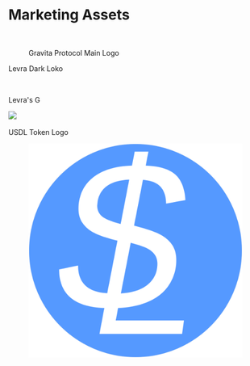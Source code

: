 # Marketing Assets

<figure><img src="../.gitbook/assets/Gravita_Logo_White-01.png" alt=""><figcaption><p>Gravita Protocol Main Logo</p></figcaption></figure>

Levra Dark Loko

<figure><img src="../.gitbook/assets/Gravita_Logo_Dark-01.png" alt=""><figcaption></figcaption></figure>

Levra's G

![](<../.gitbook/assets/G transparent Background.png>)

USDL Token Logo

<figure><img src="../.gitbook/assets/USDL_Token.png" alt=""><figcaption></figcaption></figure>
